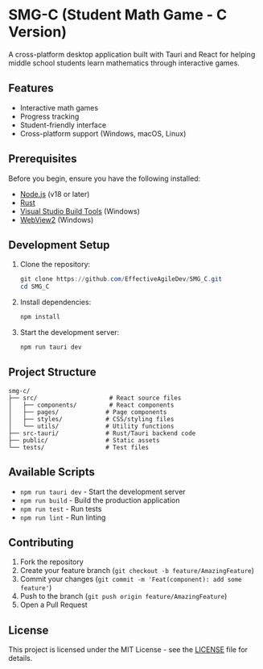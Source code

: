 # SMG-C (Student Math Game - C Version)

A cross-platform desktop application built with Tauri and React for helping middle school students learn mathematics through interactive games.

## Features

- Interactive math games
- Progress tracking
- Student-friendly interface
- Cross-platform support (Windows, macOS, Linux)

## Prerequisites

Before you begin, ensure you have the following installed:
- [Node.js](https://nodejs.org/) (v18 or later)
- [Rust](https://www.rust-lang.org/tools/install)
- [Visual Studio Build Tools](https://visualstudio.microsoft.com/visual-cpp-build-tools/) (Windows)
- [WebView2](https://developer.microsoft.com/en-us/microsoft-edge/webview2/) (Windows)

## Development Setup

1. Clone the repository:
   ```powershell
   git clone https://github.com/EffectiveAgileDev/SMG_C.git
   cd SMG_C
   ```

2. Install dependencies:
   ```powershell
   npm install
   ```

3. Start the development server:
   ```powershell
   npm run tauri dev
   ```

## Project Structure

```
smg-c/
├── src/                    # React source files
│   ├── components/         # React components
│   ├── pages/             # Page components
│   ├── styles/            # CSS/styling files
│   └── utils/             # Utility functions
├── src-tauri/             # Rust/Tauri backend code
├── public/                # Static assets
└── tests/                 # Test files
```

## Available Scripts

- `npm run tauri dev` - Start the development server
- `npm run build` - Build the production application
- `npm run test` - Run tests
- `npm run lint` - Run linting

## Contributing

1. Fork the repository
2. Create your feature branch (`git checkout -b feature/AmazingFeature`)
3. Commit your changes (`git commit -m 'Feat(component): add some feature'`)
4. Push to the branch (`git push origin feature/AmazingFeature`)
5. Open a Pull Request

## License

This project is licensed under the MIT License - see the [LICENSE](LICENSE) file for details.